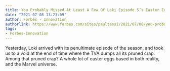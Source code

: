 ```yaml
---
title: You Probably Missed At Least A Few Of Loki Episode 5’s Easter Eggs
date: "2021-07-08 13:23:09"
author: Forbes - Innovation
authorlink: https://www.forbes.com/sites/paultassi/2021/07/08/you-probably-missed-at-least-a-few-of-loki-episode-5s-easter-eggs/
tags:
- Forbes-Innovation
---
```

Yesterday, Loki arrived with its penultimate episode of the season, and took us to a void at the end of time where the TVA dumps all its pruned crap. Among that pruned crap? A whole lot of easter eggs based in both reality, and the Marvel universe.